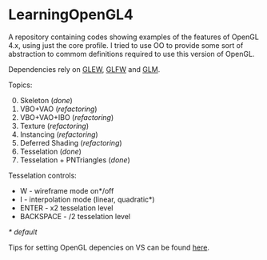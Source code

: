 # LearningOpenGL4

A repository containing codes showing examples of the features of OpenGL 4.x, using just the core profile.
I tried to use OO to provide some sort of abstraction to commom definitions required to use this version of OpenGL.

Dependencies rely on [GLEW](http://glew.sourceforge.net/), [GLFW](http://www.glfw.org/) and [GLM](http://glm.g-truc.net/).

Topics:

0. Skeleton (*done*)
0. VBO+VAO (*refactoring*)
0. VBO+VAO+IBO (*refactoring*)
0. Texture (*refactoring*)
0. Instancing (*refactoring*)
0. Deferred Shading (*refactoring*)
0. Tesselation (*done*)
0. Tesselation + PNTriangles (*done*)
  
  Tesselation controls:
  * W - wireframe mode on*/off
  * I - interpolation mode (linear, quadratic*)
  * ENTER - x2 tesselation level
  * BACKSPACE - /2 tesselation level
  
_*_ *default*

Tips for setting OpenGL depencies on VS can be found [here](http://www.41post.com/5178/programming/opengl-configuring-glfw-and-glew-in-visual-cplusplus-express).

